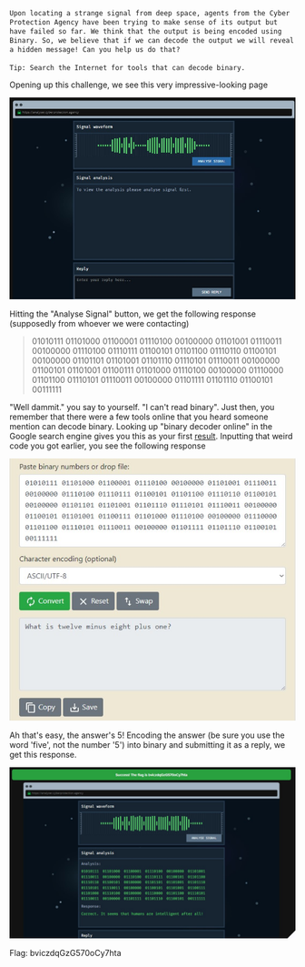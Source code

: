 ```
Upon locating a strange signal from deep space, agents from the Cyber Protection Agency have been trying to make sense of its output but have failed so far. We think that the output is being encoded using Binary. So, we believe that if we can decode the output we will reveal a hidden message! Can you help us do that?

Tip: Search the Internet for tools that can decode binary.
```
Opening up this challenge, we see this very impressive-looking page

![Challenge](galacticgreetings_challenge.jpg)

Hitting the "Analyse Signal" button, we get the following response (supposedly from whoever we were contacting)

> 01010111 01101000 01100001 01110100 00100000 01101001 01110011 00100000 01110100 01110111 01100101 01101100 01110110 01100101 00100000 01101101 01101001 01101110 01110101 01110011 00100000 01100101 01101001 01100111 01101000 01110100 00100000 01110000 01101100 01110101 01110011 00100000 01101111 01101110 01100101 00111111

"Well dammit." you say to yourself. "I can't read binary". Just then, you remember that there were a few tools online that you heard someone mention can decode binary. Looking up "binary decoder online" in the Google search engine gives you this as your first <a href="https://www.rapidtables.com/convert/number/binary-to-ascii.html">result</a>. Inputting that weird code you got earlier, you see the following response

![Decoded](galacticgreetings_codedecoded.jpg)

Ah that's easy, the answer's 5! Encoding the answer (be sure you use the word 'five', not the number '5') into binary and submitting it as a reply, we get this response.

![Flag obtained](galacticgreetings_flagobtained.jpg)

Flag: bviczdqGzG570oCy7hta
